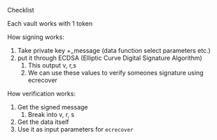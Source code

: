 Checklist

Each vault works with 1 token

How signing works:
1. Take private key +_message (data function select parameters etc.)
2. put it through ECDSA (Elliptic Curve Digital Signature Algorithm)
   1. This output v, r,s
   2. We can use these values to verify someones signature using ecrecover

How verification works:
1. Get the signed message
   1. Break into v, r, s
2. Get the data itself
3. Use it as input parameters for `ecrecover`